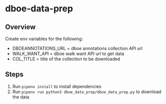 # dboe-data-prep

## Overview
Create env variables for the following:
* DBOEANNOTATIONS_URL = dboe annotations collection API url 
* WALK_WANT_API = dboe walk want API url to get data
* COL_TITLE = title of the collection to be downloaded

## Steps
1. Run `pipenv install` to install dependencies
2. Run `pipenv run python3 dboe_data_prep/dboe_data_prep.py` to download the data
